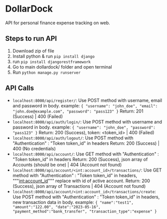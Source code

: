 # DollarDock
API for personal finance expense tracking on web.
## Steps to run API
1. Download zip of file
2. Install python & run `pip install django`
3. run `pip install djangorestframework`
4. Go to main dollardock/ folder and open terminal
5. Run `python manage.py runserver`

## API Calls
- `localhost:8000/api/register/`: Use POST method with username, email and password in body.
example: 
`{
    "username": "john_doe",
    "email": "john.doe@example.com",
    "password": "pass123"
}`
Return: 201 (Success) | 400 (Failed)
- `localhost:8000/api/auth/login/`: Use POST method with username and password in body.
example: 
`{
    "username": "john_doe",
    "password": "pass123"
}`
Return: 200 (Success), token: <token_id> | 400 (Failed)
- `localhost:8000/api/auth/logout/`: Use POST method with "Authentication" : "Token token_id" in headers
Return: 200 (Success) | 400 (No credentials)
- `localhost:8000/api/account/`: Use GET method with "Authentication" : "Token token_id" in headers
Return: 200 (Success), json array of Accounts (should be one) | 404 (Account not found)
- `localhost:8000/api/account/<int:account_id>/transactions/`: Use GET method with "Authentication" : "Token token_id" in headers,
"""<int:account_id>""" replace with id of active account.
Return: 200 (Success), json array of Transactions | 404 (Account not found)
- `localhost:8000/api/account/<int:account_id>/transactions/create`: Use POST method with "Authentication" : "Token token_id" in headers,
new transaction data in body.
example:
`{
"name":"test1",
"amount":"122.00",
"date":"2023-05-16",
"payment_method":"bank_transfer",
"transaction_type":"expense"
}`
